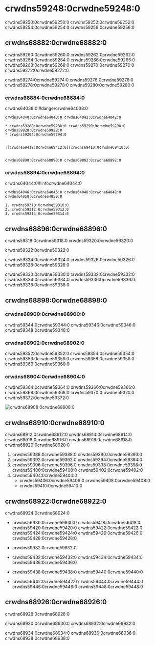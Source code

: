 # crwdns59248:0crwdne59248:0

crwdns59250:0crwdne59250:0 crwdns59252:0crwdne59252:0 crwdns59254:0crwdne59254:0 crwdns59256:0crwdne59256:0

## crwdns68882:0crwdne68882:0

crwdns59260:0crwdne59260:0 crwdns59262:0crwdne59262:0 crwdns59264:0crwdne59264:0 crwdns59266:0crwdne59266:0 crwdns59268:0crwdne59268:0 crwdns59270:0crwdne59270:0 crwdns59272:0crwdne59272:0

crwdns59274:0crwdne59274:0 crwdns59276:0crwdne59276:0 crwdns59278:0crwdne59278:0 crwdns59280:0crwdne59280:0

### crwdns68884:0crwdne68884:0

crwdns64038:0!!!dangercrwdne64038:0

    crwdns64040:0crwdne64040:0 crwdns64042:0crwdne64042:0

    * crwdns59288:0crwdne59288:0 crwdns59290:0crwdne59290:0 crwdns59928:0crwdne59928:0
    * crwdns59294:0crwdne59294:0


    ![crwdns69412:0crwdne69412:0](crwdns69410:0crwdne69410:0)


    crwdns68890:0crwdne68890:0 crwdns68892:0crwdne68892:0

### crwdns68894:0crwdne68894:0

crwdns64044:0!!!infocrwdne64044:0

    crwdns64046:0crwdne64046:0 crwdns64048:0crwdne64048:0 crwdns64050:0crwdne64050:0

    1. crwdns59310:0crwdne59310:0
    2. crwdns59312:0crwdne59312:0
    3. crwdns59314:0crwdne59314:0

## crwdns68896:0crwdne68896:0

crwdns59318:0crwdne59318:0 crwdns59320:0crwdne59320:0

crwdns59322:0crwdne59322:0

crwdns59324:0crwdne59324:0 crwdns59326:0crwdne59326:0 crwdns59328:0crwdne59328:0

crwdns59330:0crwdne59330:0 crwdns59332:0crwdne59332:0 crwdns59334:0crwdne59334:0 crwdns59336:0crwdne59336:0 crwdns59338:0crwdne59338:0

## crwdns68898:0crwdne68898:0

### crwdns68900:0crwdne68900:0

crwdns59344:0crwdne59344:0 crwdns59346:0crwdne59346:0 crwdns59348:0crwdne59348:0

### crwdns68902:0crwdne68902:0

crwdns59352:0crwdne59352:0 crwdns59354:0crwdne59354:0 crwdns59356:0crwdne59356:0 crwdns59358:0crwdne59358:0 crwdns59360:0crwdne59360:0

### crwdns68904:0crwdne68904:0

crwdns59364:0crwdne59364:0 crwdns59366:0crwdne59366:0 crwdns59368:0crwdne59368:0 crwdns59370:0crwdne59370:0 crwdns59372:0crwdne59372:0

![crwdns68908:0crwdne68908:0](crwdns68906:0crwdne68906:0)

## crwdns68910:0crwdne68910:0

crwdns68912:0crwdne68912:0 crwdns68914:0crwdne68914:0 crwdns68916:0crwdne68916:0 crwdns68918:0crwdne68918:0 crwdns68920:0crwdne68920:0

1. crwdns59388:0crwdne59388:0 crwdns59390:0crwdne59390:0
2. crwdns59392:0crwdne59392:0 crwdns59394:0crwdne59394:0
3. crwdns59396:0crwdne59396:0  crwdns59398:0crwdne59398:0 crwdns59400:0crwdne59400:0 crwdns59402:0crwdne59402:0
4. crwdns59404:0crwdne59404:0
    * crwdns59406:0crwdne59406:0  crwdns59408:0crwdne59408:0
    * crwdns59410:0crwdne59410:0

## crwdns68922:0crwdne68922:0

crwdns68924:0crwdne68924:0

* crwdns59930:0crwdne59930:0 crwdns59418:0crwdne59418:0 crwdns59420:0crwdne59420:0 crwdns59422:0crwdne59422:0 crwdns59424:0crwdne59424:0 crwdns59426:0crwdne59426:0 crwdns59428:0crwdne59428:0

* crwdns59932:0crwdne59932:0

* crwdns59432:0crwdne59432:0 crwdns59434:0crwdne59434:0 crwdns59436:0crwdne59436:0

* crwdns59438:0crwdne59438:0 crwdns59440:0crwdne59440:0

* crwdns59442:0crwdne59442:0 crwdns59444:0crwdne59444:0 crwdns59446:0crwdne59446:0 crwdns59448:0crwdne59448:0

## crwdns68926:0crwdne68926:0

crwdns68928:0crwdne68928:0

crwdns68930:0crwdne68930:0 crwdns68932:0crwdne68932:0

crwdns68934:0crwdne68934:0 crwdns68936:0crwdne68936:0 crwdns68938:0crwdne68938:0
